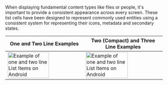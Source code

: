 When displaying fundamental content types like files or people, it's important to provide a consistent appearance across every screen. These list cells have been designed to represent commonly used entities using a consistent system for representing their icons, metadata and secondary states.

| One and Two Line Examples                                                                                                                                                                                                  | Two (Compact) and Three Line Examples                                                                                                                                                                                     |
| -------------------------------------------------------------------------------------------------------------------------------------------------------------------------------------------------------------------------- | ------------------------------------------------------------------------------------------------------------------------------------------------------------------------------------------------------------------------- |
| <img src="https://static2.sharepointonline.com/files/fabric/fabric-website/images/controls/android/list-items/list-items-single-double.png" alt="Example of one and two line List Items on Android" style="width: 75%;" /> | <img src="https://static2.sharepointonline.com/files/fabric/fabric-website/images/controls/android/list-items/list-items-dense-triple.png" alt="Example of one and two line List Items on Android" style="width: 75%;" /> |
